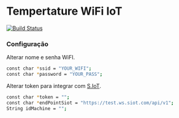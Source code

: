 # Tempertature WiFi IoT

[![Build Status](https://travis-ci.org/educonz/temperature-iot-esp32.svg?branch=master)](https://travis-ci.org/educonz/temperature-iot-esp32)

### Configuração

Alterar nome e senha WiFI.

```sh
const char *ssid = "YOUR_WIFI";
const char *password = "YOUR_PASS";
```

Alterar token para integrar com [S.IoT](https://www.konztec.com).

```sh
const char *token = "";
const char *endPointSiot = "https://test.ws.siot.com/api/v1";
String idMachine = "";
```